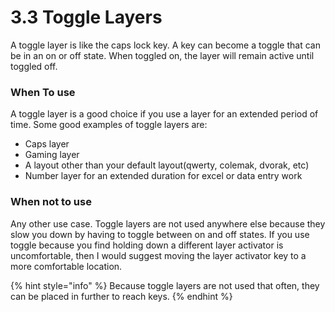# 3.3 Toggle Layers

A toggle layer is like the caps lock key. A key can become a toggle that can be in an on or off state. When toggled on, the layer will remain active until toggled off.&#x20;

### When To use

A toggle layer is a good choice if you use a layer for an extended period of time. Some good examples of toggle layers are:

* Caps layer
* Gaming layer
* A layout other than your default layout(qwerty, colemak, dvorak, etc)
* Number layer for an extended duration for excel or data entry work

### When not to use

Any other use case. Toggle layers are not used anywhere else because they slow you down by having to toggle between on and off states. If you use toggle because you find holding down a different layer activator is uncomfortable, then I would suggest moving the layer activator key to a more comfortable location.

{% hint style="info" %}
Because toggle layers are not used that often, they can be placed in further to reach keys.
{% endhint %}
